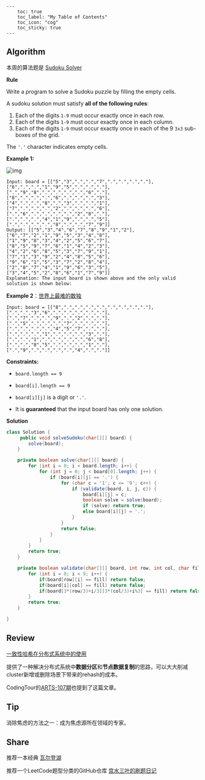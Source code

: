 ```
---
    toc: true
    toc_label: "My Table of Contents"
    toc_icon: "cog"
    toc_sticky: true
---
```

## Algorithm

本周的算法题是 [Sudoku Solver](https://leetcode.com/problems/sudoku-solver/)

**Rule**

Write a program to solve a Sudoku puzzle by filling the empty cells.

A sudoku solution must satisfy **all of the following rules**:

1. Each of the digits `1-9` must occur exactly once in each row.
2. Each of the digits `1-9` must occur exactly once in each column.
3. Each of the digits `1-9` must occur exactly once in each of the 9 `3x3` sub-boxes of the grid.

The `'.'` character indicates empty cells.



**Example 1:**

![img](https://upload.wikimedia.org/wikipedia/commons/thumb/f/ff/Sudoku-by-L2G-20050714.svg/250px-Sudoku-by-L2G-20050714.svg.png)

```
Input: board = [["5","3",".",".","7",".",".",".","."],["6",".",".","1","9","5",".",".","."],[".","9","8",".",".",".",".","6","."],["8",".",".",".","6",".",".",".","3"],["4",".",".","8",".","3",".",".","1"],["7",".",".",".","2",".",".",".","6"],[".","6",".",".",".",".","2","8","."],[".",".",".","4","1","9",".",".","5"],[".",".",".",".","8",".",".","7","9"]]
Output: [["5","3","4","6","7","8","9","1","2"],["6","7","2","1","9","5","3","4","8"],["1","9","8","3","4","2","5","6","7"],["8","5","9","7","6","1","4","2","3"],["4","2","6","8","5","3","7","9","1"],["7","1","3","9","2","4","8","5","6"],["9","6","1","5","3","7","2","8","4"],["2","8","7","4","1","9","6","3","5"],["3","4","5","2","8","6","1","7","9"]]
Explanation: The input board is shown above and the only valid solution is shown below:
```



**Example 2**：[世界上最难的数独](https://baike.baidu.com/item/%E4%B8%96%E7%95%8C%E6%9C%80%E9%9A%BE%E6%95%B0%E7%8B%AC/13848819)

```
Input: board = [["8",".",".",".",".",".",".",".","."],[".",".","3","6",".",".",".",".","."],[".","7",".",".","9",".","2",".","."],[".","5",".",".",".","7",".",".","."],[".",".",".",".","4","5","7",".","."],[".",".",".","1",".",".",".","3","."],[".",".","1",".",".",".",".","6","8"],[".",".","8","5",".",".",".","1","."],[".","9",".",".",".",".","4",".","."]]
```



**Constraints:**

- `board.length == 9`

- `board[i].length == 9`

- `board[i][j]` is a digit or `'.'`.

- It is **guaranteed** that the input board has only one solution.

  

**Solution**

```java
class Solution {    
     public void solveSudoku(char[][] board) {
        solve(board);
    }

    private boolean solve(char[][] board) {
        for (int i = 0; i < board.length; i++) {
            for (int j = 0; j < board[0].length; j++) {
                if (board[i][j] == '.') {
                    for (char c = '1'; c <= '9'; c++) {
                        if (validate(board, i, j, c)) {
                            board[i][j] = c;
                            boolean solve = solve(board);
                            if (solve) return true;
                            else board[i][j] = '.';
                        }
                    }
                    return false;
                }
            }
        }
        return true;
    }

    private boolean validate(char[][] board, int row, int col, char fill) {
        for (int i = 0; i < 9; i++) {
            if(board[row][i] == fill) return false;
            if(board[i][col] == fill) return false;
            if(board[3*(row/3)+i/3][3*(col/3)+i%3] == fill) return false;
        }
        return true;
    }

}

```



## Review

[一致性哈希在分布式系统中的使用](https://medium.com/codex/how-to-use-consistent-hashing-in-a-system-design-interview-b738be3a1ae3)

提供了一种解决分布式系统中**数据分区**和**节点数据复制**的思路，可以大大削减cluster新增或删除场景下带来的rehash的成本。

CodingTour的[ARTS-107期](https://www.codingtour.com/posts/arts-107)也提到了这篇文章。



## Tip

消除焦虑的方法之一：成为焦虑源所在领域的专家。



## Share

推荐一本经典 [瓦尔登湖](https://zh.wikipedia.org/wiki/%E7%93%A6%E7%88%BE%E7%99%BB%E6%B9%96_(%E6%95%A3%E6%96%87%E9%9B%86))

推荐一个LeetCode题型分类的GitHub仓库 [宫水三叶的刷题日记](https://github.com/SharingSource/LogicStack-LeetCode)







